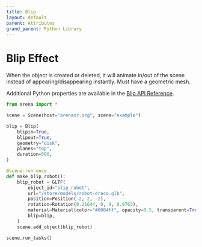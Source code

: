 ```yaml
---
title: Blip
layout: default
parent: Attributes
grand_parent: Python Library
---
```


# Blip Effect

When the object is created or deleted, it will animate in/out of the scene instead of appearing/disappearing instantly. Must have a geometric mesh.

Additional Python properties are available in the [Blip API Reference](/content/python-api/attributes/blip).

```python
from arena import *

scene = Scene(host="arenaxr.org", scene="example")

blip = Blip(
    blipin=True,
    blipout=True,
    geometry="disk",
    planes="top",
    duration=500,
)

@scene.run_once
def make_blip_robot():
    blip_robot = GLTF(
        object_id="blip_robot",
        url="/store/models/robot-draco.glb",
        position=Position(-2, 2, -2),
        rotation=Rotation(0.21644, 0, 0, 0.9763),
        material=Material(color="#0084ff", opacity=0.5, transparent=True),
        blip=blip,
    )
    scene.add_object(blip_robot)

scene.run_tasks()
```
